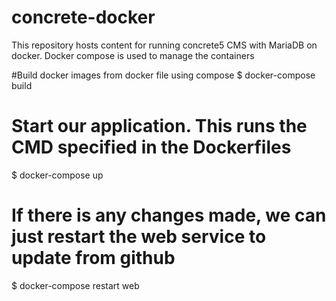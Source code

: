 # concrete-docker

This repository hosts content for running concrete5 CMS with MariaDB on docker. Docker compose is used to manage the containers

#Build docker images from docker file using compose
$ docker-compose build

# Start our application. This runs the CMD specified in the Dockerfiles
$ docker-compose up

# If there is any changes made, we can just restart the web service to update from github
$ docker-compose restart web
